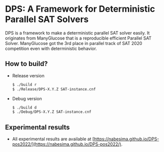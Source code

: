 DPS: A Framework for Deterministic Parallel SAT Solvers
====

DPS is a framework to make a deterministic parallel SAT solver easily. It originates from ManyGlucose that is a reproducible efficient Parallel SAT Solver. ManyGlucose got the 3rd place in parallel track of SAT 2020 competition even with deterministic behavior.

## How to build?
- Release version
    ```bash
    $ ./build r
    $ ./Release/DPS-X.Y.Z SAT-instance.cnf
    ```
- Debug version
    ```bash
    $ ./build d
    $ ./Debug/DPS-X.Y.Z SAT-instance.cnf
    ```
## Experimental results
- All experimental results are available at [https://nabesima.github.io/DPS-pos2022/](https://nabesima.github.io/DPS-pos2022/).

